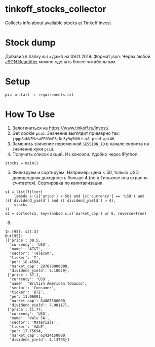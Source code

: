 # tinkoff_stocks_collector
Collects info about available stocks at Tinkoff.Invest

# Stock dump
Добавил в папку `data` дамп на 09.11.2019.
Формат json. Через любой [JSON Beautifier](https://jsonformatter.curiousconcept.com/) можно сделать более читабельным.

# Setup
`pip install -r requirements.txt`

# How To Use
1. Залогиниться на https://www.tinkoff.ru/invest/.
2. Get cookie `psid`. Значение выглядит примерно так: `jqqp8akVZMzsaER83vR5jDc3y9g5NHtt.m1-prod-api46`.
3. Заменить значение переменной `SESSION_ID` в начале скрипта на значение куки `psid`.
4. Получить список акций. Из консоли. Удобно через IPython:
```
stocks = main()
```
5. Фильтруем и сортируем. Например: цена < 50, только USD, дивидендная доходность больше 4 (но в Тинькове она странно считается). Сортировка по капитализации.
```
s1 = list(filter(
    lambda s:(s['price'] < 50) and (s['currency'] == 'USD') and (s['dividend_yield'] and s['dividend_yield'] > 4),
    stocks
))
s2 = sorted(s1, key=lambda s:s['market_cap'] or 0, reverse=True)
```
6. 
```
In [95]: s2[:3]
Out[95]:
[{'price': 39.5,
  'currency': 'USD',
  'name': 'AT&T',
  'sector': 'Telecom',
  'ticker': 'T',
  'pe': 18.4594,
  'market_cap': 287670900000,
  'dividend_yield': 5.18029},
 {'price': 37.1,
  'currency': 'USD',
  'name': 'British American Tobacco',
  'sector': 'Consumer',
  'ticker': 'BTI',
  'pe': 11.06801,
  'market_cap': 84807580000,
  'dividend_yield': 7.08117},
 {'price': 11.77,
  'currency': 'USD',
  'name': 'Vale SA',
  'sector': 'Materials',
  'ticker': 'VALE',
  'pe': 17.75694,
  'market_cap': 62424150000,
  'dividend_yield': 4.13793}]
```
